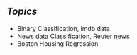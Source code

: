 ## *Topics*
- Binary Classification, imdb data
- News data Classification, Reuter news
- Boston Housing Regression